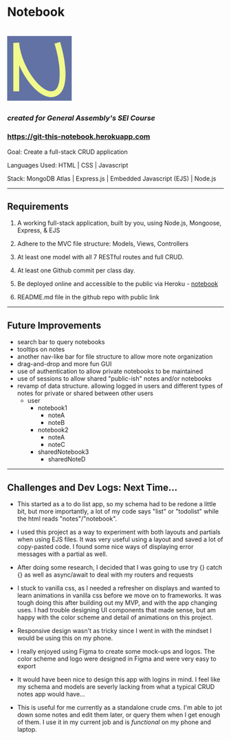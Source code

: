 # Notebook

# <img src="public/assets/logo.jpg" alt="logo.jpg" width="150" height="150" class="jop-noMdConv">

### *created for General Assembly's SEI Course*
### https://git-this-notebook.herokuapp.com 

Goal: Create a full-stack CRUD application

Languages Used: HTML | CSS | Javascript

Stack: MongoDB Atlas | Express.js | Embedded Javascript (EJS) | Node.js

* * *

## Requirements

1.  A working full-stack application, built by you, using Node.js, Mongoose, Express, & EJS
    
2.  Adhere to the MVC file structure: Models, Views, Controllers
    
3.  At least one model with all 7 RESTful routes and full CRUD.
    
4.  At least one Github commit per class day.
    
5.  Be deployed online and accessible to the public via Heroku - [notebook](https://git-this-notebook.herokuapp.com/)
    
6.  README.md file in the github repo with public link

* * *

## Future Improvements

- search bar to query notebooks
- tooltips on notes
- another nav-like bar for file structure to allow more note organization
- drag-and-drop and more fun GUI
- use of authentication to allow private notebooks to be maintained
- use of sessions to allow shared "public-ish" notes and/or notebooks
- revamp of data structure. allowing logged in users and different types of notes for private or shared between other users
    - user
        - notebook1
            - noteA
            - noteB
        - notebook2
            - noteA
            - noteC
        - sharedNotebook3
            - sharedNoteD

* * *

## Challenges and Dev Logs: Next Time...

- This started as a to do list app, so my schema had to be redone a little bit, but more importantly, a lot of my code says "list" or "todolist" while the html reads "notes"/"notebook".
    
- I used this project as a way to experiment with both layouts and partials when using EJS files. It was very useful using a layout and saved a lot of copy-pasted code. I found some nice ways of displaying error messages with a partial as well.
    
- After doing some research, I decided that I was going to use try {} catch {} as well as async/await to deal with my routers and requests
    
- I stuck to vanilla css, as I needed a refresher on displays and wanted to learn animations in vanilla css before we move on to frameworks. It was tough doing this after building out my MVP, and with the app changing uses. I had trouble designing UI components that made sense, but am happy with the color scheme and detail of animations on this project.
    
- Responsive design wasn't as tricky since I went in with the mindset I would be using this on my phone.
    
- I really enjoyed using Figma to create some mock-ups and logos. The color scheme and logo were designed in Figma and were very easy to export
    
- It would have been nice to design this app with logins in mind. I feel like my schema and models are severly lacking from what a typical CRUD notes app would have...
    
- This is useful for me currently as a standalone crude cms. I'm able to jot down some notes and edit them later, or query them when I get enough of them. I use it in my current job and is *functional* on my phone and laptop.

